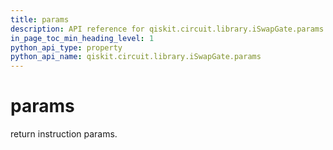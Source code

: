 ```yaml
---
title: params
description: API reference for qiskit.circuit.library.iSwapGate.params
in_page_toc_min_heading_level: 1
python_api_type: property
python_api_name: qiskit.circuit.library.iSwapGate.params
---
```


# params

return instruction params.

